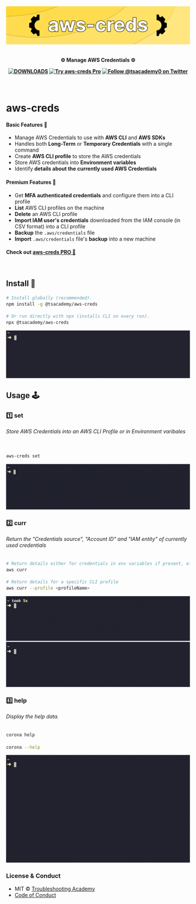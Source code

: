 <h4 align="center">
    <a href="https://github.com/tsacademy0/aws-creds">
        <img src="./.github/logo.jpg" alt="aws-creds" />
    </a>
    <br>
    <br>

⚙️ Manage AWS Credentials ⚙️

<a target="_blank" href="https://www.npmjs.com/package/@tsacademy/aws-creds">![DOWNLOADS](https://img.shields.io/npm/dt/@tsacademy/aws-creds?label=DOWNLOADS%20%20%E2%9D%AF&colorA=FFCD00&colorB=FFCD00&style=flat)</a> <a target="_blank" href="https://tsacademy0.gumroad.com/l/aws-creds">![Try aws-creds Pro](https://img.shields.io/badge/aws--creds%20PRO-%E2%86%92-FFCD00?colorA=FFCD00&colorB=FFCD00&style=flat)</a> <a target="_blank" href="https://twitter.com/tsacademy0/">![Follow @tsacademy0 on Twitter](https://img.shields.io/badge/FOLLOW%20@tsacademy0%20%E2%86%92-gray.svg?colorA=FFCD00&colorB=FFCD00&style=flat)</a>

</h4>

<br>

# aws-creds

#### Basic Features 🎯

- Manage AWS Credentials to use with **AWS CLI** and **AWS SDKs**
- Handles both **Long-Term** or **Temporary Credentials** with a single command
- Create **AWS CLI profile** to store the AWS credentials
- Store AWS credentials into **Environment variables**
- Identify **details about the currently used AWS Credentials**

#### Premium Features 🚀

- Get **MFA authenticated credentials** and configure them into a CLI profile
- **List** AWS CLI profiles on the machine
- **Delete** an AWS CLI profile
- **Import IAM user's credentials** downloaded from the IAM console (in CSV format) into a CLI profile
- **Backup** the `.aws/credentials` file
- **Import** `.aws/credentials` file's **backup** into a new machine

#### Check out <a target="_blank" href="https://tsacademy0.gumroad.com/l/aws-creds">aws-creds PRO 🚀</a>

<!-- <br>

[![Demo of aws-creds](https://img.youtube.com/vi/YOUTUBE_VIDEO_ID_HERE/0.jpg)](https://www.youtube.com/watch?v=YOUTUBE_VIDEO_ID_HERE) -->

<br>

## Install 💾

```sh
# Install globally (recommended).
npm install -g @tsacademy/aws-creds

# Or run directly with npx (installs CLI on every run).
npx @tsacademy/aws-creds
```

![📟](./.github/aws-creds-install.gif)
<br>

## Usage 🕹

### 1️⃣ set

###### Store AWS Credentials into an AWS CLI Profile or in Environment varibales

```sh

aws-creds set
```

![📟](./.github/aws-creds-set.gif)

### 2️⃣ curr

###### Return the "Credentials source", "Account ID" and "IAM entity" of currently used credentials

```sh
# Return details either for credentials in env variables if present, else from the 'default' CLI profile
aws curr

# Return details for a specific CLI profile
aws curr --profile <profileName>
```

![📟](./.github/aws-creds-curr.gif)
![📟](./.github/aws-creds-curr-profile.gif)

### 3️⃣ help

###### Display the help data.

```sh
corona help

corona --help
```

![📟](./.github/aws-creds-help.gif)

### License & Conduct

- MIT © [Troubleshooting Academy](https://twitter.com/tsacademy0/)
- [Code of Conduct](https://github.com/tsacademy0/aws-creds/blob/master/CODE-OF-CONDUCT.md)
